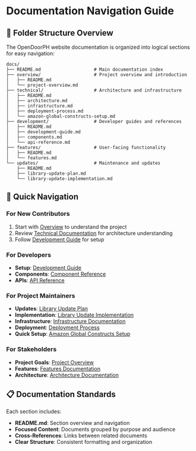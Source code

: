# Documentation Navigation Guide

## 📂 Folder Structure Overview

The OpenDoorPH website documentation is organized into logical sections for easy navigation:

```
docs/
├── README.md                    # Main documentation index
├── overview/                    # Project overview and introduction
│   ├── README.md
│   └── project-overview.md
├── technical/                   # Architecture and infrastructure
│   ├── README.md
│   ├── architecture.md
│   ├── infrastructure.md
│   ├── deployment-process.md
│   └── amazon-global-constructs-setup.md
├── development/                 # Developer guides and references
│   ├── README.md
│   ├── development-guide.md
│   ├── components.md
│   └── api-reference.md
├── features/                    # User-facing functionality
│   ├── README.md
│   └── features.md
└── updates/                     # Maintenance and updates
    ├── README.md
    ├── library-update-plan.md
    └── library-update-implementation.md
```

## 🎯 Quick Navigation

### For New Contributors
1. Start with [Overview](./overview/) to understand the project
2. Review [Technical Documentation](./technical/) for architecture understanding
3. Follow [Development Guide](./development/) for setup

### For Developers
- **Setup**: [Development Guide](./development/development-guide.md)
- **Components**: [Component Reference](./development/components.md)
- **APIs**: [API Reference](./development/api-reference.md)

### For Project Maintainers
- **Updates**: [Library Update Plan](./updates/library-update-plan.md)
- **Implementation**: [Library Update Implementation](./updates/library-update-implementation.md)
- **Infrastructure**: [Infrastructure Documentation](./technical/infrastructure.md)
- **Deployment**: [Deployment Process](./technical/deployment-process.md)
- **Quick Setup**: [Amazon Global Constructs Setup](./technical/amazon-global-constructs-setup.md)

### For Stakeholders
- **Project Goals**: [Project Overview](./overview/project-overview.md)
- **Features**: [Features Documentation](./features/features.md)
- **Architecture**: [Architecture Documentation](./technical/architecture.md)

## 📋 Documentation Standards

Each section includes:
- **README.md**: Section overview and navigation
- **Focused Content**: Documents grouped by purpose and audience
- **Cross-References**: Links between related documents
- **Clear Structure**: Consistent formatting and organization

